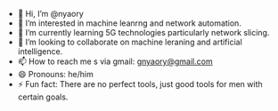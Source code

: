 - 👋 Hi, I’m @nyaory
- 👀 I’m interested in machine leanrng and network automation.
- 🌱 I’m currently learning 5G technologies particularly network slicing.
- 💞️ I’m looking to collaborate on machine leraning and artificial intelligence.
- 📫 How to reach me s via gmail: gnyaory@gmail.com
- 😄 Pronouns: he/him
- ⚡ Fun fact: There are no perfect tools, just good tools for men with certain goals.

<!---
nyaory/nyaory is a ✨ special ✨ repository because its `README.md` (this file) appears on your GitHub profile.
You can click the Preview link to take a look at your changes.
--->
